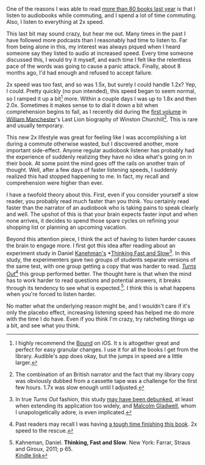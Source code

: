 One of the reasons I was able to read [more than 80 books last year](https://with.thegra.in/books) is that I listen to audiobooks while commuting, and I spend a lot of time commuting. Also, I listen to everything at 2x speed.

This last bit may sound crazy, but hear me out. Many times in the past I have followed more podcasts than I reasonably had time to listen to. Far from being alone in this, my interest was always piqued when I heard someone say they listed to audio at increased speed. Every time someone discussed this, I would try it myself, and each time I felt like the relentless pace of the words was going to cause a panic attack. Finally, about 8 months ago, I'd had enough and refused to accept failure.

2x speed was too fast, and so was 1.5x, but surely I could handle  1.2x? Yep, I could. Pretty quickly (no pun intended), this speed began to seem normal, so I ramped it up a bit[^1] more. Within a couple days I was up to 1.8x and then 2.0x. Sometimes it makes sense to to dial it down a bit when comprehension begins to fail, as I recently did during the [first volume](http://www.amazon.com/dp/B0092XHPWC/?tag=potatowire-20) in [William Manchester](https://en.m.wikipedia.org/wiki/William_Manchester)'s Last Lion biography of Winston Churchill[^2]. This is rare and usually temporary. 

This new 2x lifestyle was great for feeling like I was accomplishing a lot during a commute otherwise wasted, but I discovered another, more important side-effect. Anyone regular audiobook listener has probably had the experience of suddenly realizing they have no idea what's going on in their book. At some point the mind goes off the rails on another train of thought. Well, after a few days of faster listening speeds, I suddenly realized this had stopped happening to me. In fact, my recall and comprehension were higher than ever.

I have a twofold theory about this. First, even if you consider yourself a slow reader, you probably read much faster than you think. You certainly read faster than the narrator of an audiobook who is taking pains to speak clearly and well. The upshot of this is that your brain expects faster input and when none arrives, it decides to spend those spare cycles on refining your shopping list or planning an upcoming vacation.

Beyond this attention piece, I think the act of having to listen harder causes the brain to engage more. I first got this idea after reading about an experiment study in Daniel [Kanehman's](https://en.m.wikipedia.org/wiki/Daniel_Kahneman) *[Thinking Fast and Slow](http://www.amazon.com/dp/0374533555/?tag=potatowire-20)[^3]. In this study, the experimenters gave two groups of students separate versions of the same test, with one group getting a copy that was harder to read. [*Turns Out*](https://twitter.com/hotdogsladies/status/174994584395464705)[^4] this group performed better. The thought here is that when the mind has to work harder to read questions and potential answers, it breaks through its tendency to see what is expected.[^5]. I think this is what happens when you're forced to listen harder.

No matter what the underlying reason might be, and I wouldn't care if it's only the placebo effect, increasing listening speed has helped me do more with the time I do have. Even if you think I'm crazy, try ratcheting things up a bit, and see what you think.

[^1]: I highly recommend the [Bound](https://itunes.apple.com/us/app/bound-audiobooks-from-the-cloud/id1041727137?mt=8) on iOS. It s is altogether great and perfect for easy granular changes. I use it for all the books I get from the library. Audible's app does okay, but the jumps in speed are a little larger.

[^2]: The combination of an British narrator and the fact that my library copy was obviously dubbed from a cassette tape was a challenge for the first few hours. 1.7x was slow enough until I adjusted.

[^3]: In true *Turns Out* fashion, this study [may have been debunked](http://www.terryburnham.com/2015/04/a-trick-for-higher-sat-scores.html), at least when extending its application too widely, and [Malcolm Gladwell](https://en.m.wikipedia.org/wiki/Malcolm_Gladwell), whom I unapologetically adore, is even implicated.

[^4]: Past readers may recall I was having [a tough time finishing this book](https://with.thegra.in/finished). 2x speed to the rescue.

[^5]: Kahneman, Daniel. **Thinking, Fast and Slow**. New York: Farrar, Straus and Giroux, 2011; p 65.  
[Kindle link](https://read.amazon.com/kp/kshare?asin=B00555X8OA&id=bIp50paIQ6e0jr6ZCdZP-A)